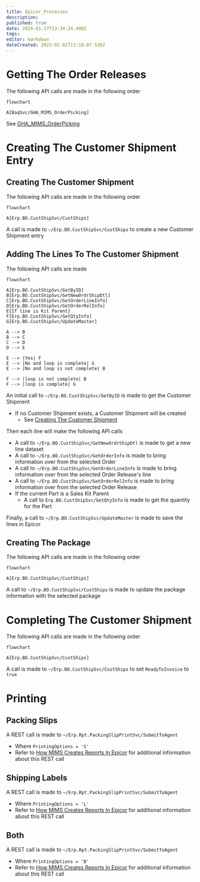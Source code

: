 ```yaml
---
title: Epicor_Processes
description: 
published: true
date: 2024-01-17T13:34:24.490Z
tags: 
editor: markdown
dateCreated: 2023-02-01T13:18:07.536Z
---
```


# Getting The Order Releases
The following API calls are made in the following order
```mermaid
flowchart 

A[BaqSvc/GHA_MIMS_OrderPicking]
```

See [GHA_MIMS_OrderPicking](../../Epicor/BAQs/GHA_MIMS_OrderPicking.md)

# Creating The Customer Shipment Entry
## Creating The Customer Shipment
The following API calls are made in the following order
```mermaid
flowchart

A[Erp.BO.CustShipSvc/CustShips]
```

A call is made to `~/Erp.BO.CustShipSvc/CustShips` to create a new Customer Shipment entry

## Adding The Lines To The Customer Shipment
The following API calls are made
```mermaid
flowchart

A[Erp.BO.CustShipSvc/GetByID]
B[Erp.BO.CustShipSvc/GetNewOrdrShipDtl]
C[Erp.BO.CustShipSvc/GetOrderLineInfo]
D[Erp.BO.CustShipSvc/GetOrderRelInfo]
E{If line is Kit Parent}
F[Erp.BO.CustShipSvc/GetQtyInfo]
G[Erp.BO.CustShipSvc/UpdateMaster]

A --> B
B --> C
C --> D
D --> E

E --> |Yes| F
E --> |No and loop is complete| G
E --> |No and loop is not complete| B

F --> |loop is not complete| B
F --> |loop is complete| G

```

An initial call to `~/Erp.BO.CustShipSvc/GetByID` is made to get the Customer Shipment
- If no Customer Shipment exists, a Customer Shipment will be created
	- See [Creating The Customer Shipment](#creating-the-customer-shipment)

Then each line will make the following API calls
- A call to `~/Erp.BO.CustShipSvc/GetNewOrdrShipDtl` is made to get a new line dataset
- A call to `~/Erp.BO.CustShipSvc/GetOrderInfo` is made to bring information over from the selected Order
- A call to `~/Erp.BO.CustShipSvc/GetOrderLineInfo` is made to bring information over from the selected Order Release's line
- A call to `~/Erp.BO.CustShipSvc/GetOrderRelInfo` is made to bring information over from the selected Order Release
- If the current Part is a Sales Kit Parent
	- A call to `Erp.BO.CustShipSvc/GetQtyInfo` is made to get the quantity for the Part

Finally, a call to `~/Erp.BO.CustShipSvc/UpdateMaster` is made to save the lines in Epicor

## Creating The Package
The following API calls are made in the following order
```mermaid
flowchart

A[Erp.BO.CustShipSvc/CustShips]
```

A call to `~/Erp.BO.CustShipSvc/CustShips` is made to update the package information with the selected package
# Completing The Customer Shipment
The following API calls are made in the following order
```mermaid
flowchart

A[Erp.BO.CustShipSvc/CustShips]
```

A call is made to `~/Erp.BO.CustShipSvc/CustShips` to set `ReadyToInvoice` to `true`

# Printing
## Packing Slips
A REST call is made to `~/Erp.Rpt.PackingSlipPrintSvc/SubmitToAgent`
- Where `PrintingOptions = 'S'`
- Refer to [How MIMS Creates Reports In Epicor](../../Printing.md#how-mims-creates-reports-in-epicor) for additional information about this REST call

## Shipping Labels
A REST call is made to `~/Erp.Rpt.PackingSlipPrintSvc/SubmitToAgent`
- Where `PrintingOptions = 'L'`
- Refer to [How MIMS Creates Reports In Epicor](../../Printing.md#how-mims-creates-reports-in-epicor) for additional information about this REST call

## Both
A REST call is made to `~/Erp.Rpt.PackingSlipPrintSvc/SubmitToAgent`
- Where `PrintingOptions = 'B'`
- Refer to [How MIMS Creates Reports In Epicor](../../Printing.md#how-mims-creates-reports-in-epicor) for additional information about this REST call